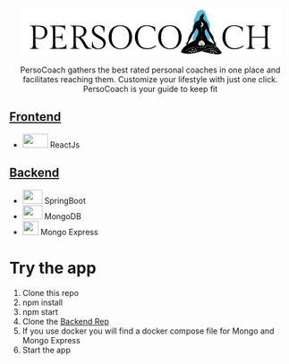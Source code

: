 <p align="center">
<img src="https://github.com/rihemebh/PersoCoach-Front/blob/main/src/assets/img/11.png">



<p align="center">PersoCoach gathers the best rated personal coaches in one place and facilitates reaching them. Customize your lifestyle with just one click.
PersoCoach is your guide to keep fit
</p>

## [Frontend](https://github.com/rihemebh/PersoCoach-Front)
 -  <img src="https://upload.wikimedia.org/wikipedia/commons/thumb/a/a7/React-icon.svg/1200px-React-icon.svg.png" width="45px" height="25px"> ReactJs 

## [Backend](https://github.com/rihemebh/PersoCoach-Back) 
 - <img src="https://webinf.fr/assets/images/spring-boot.svg" width="35px" height="25px"> SpringBoot 
 - <img src="https://img.icons8.com/color/452/mongodb.png" width="35px" height="25px"> MongoDB
 - <img src="https://developer.asustor.com/uploadIcons/0020_999_1579585089_mongo-express-256.png" width="28px" height="25px"> Mongo Express 


# Try the app  

1. Clone this repo 
2. npm install 
3. npm start
4. Clone the [Backend Rep](https://github.com/rihemebh/PersoCoach-Back) 
5. If you use docker you will find a docker compose file for Mongo and Mongo Express
6. Start the app 
